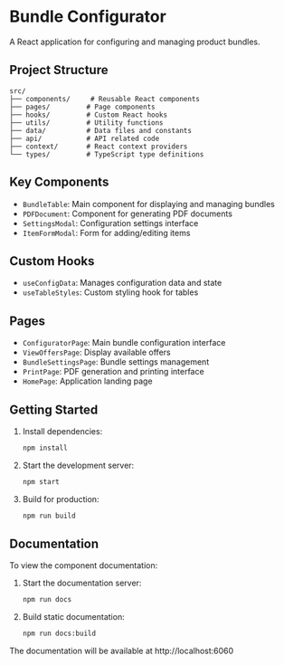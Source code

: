 # Bundle Configurator

A React application for configuring and managing product bundles.

## Project Structure

```
src/
├── components/     # Reusable React components
├── pages/         # Page components
├── hooks/         # Custom React hooks
├── utils/         # Utility functions
├── data/          # Data files and constants
├── api/           # API related code
├── context/       # React context providers
└── types/         # TypeScript type definitions
```

## Key Components

- `BundleTable`: Main component for displaying and managing bundles
- `PDFDocument`: Component for generating PDF documents
- `SettingsModal`: Configuration settings interface
- `ItemFormModal`: Form for adding/editing items

## Custom Hooks

- `useConfigData`: Manages configuration data and state
- `useTableStyles`: Custom styling hook for tables

## Pages

- `ConfiguratorPage`: Main bundle configuration interface
- `ViewOffersPage`: Display available offers
- `BundleSettingsPage`: Bundle settings management
- `PrintPage`: PDF generation and printing interface
- `HomePage`: Application landing page

## Getting Started

1. Install dependencies:
   ```bash
   npm install
   ```

2. Start the development server:
   ```bash
   npm start
   ```

3. Build for production:
   ```bash
   npm run build
   ```

## Documentation

To view the component documentation:

1. Start the documentation server:
   ```bash
   npm run docs
   ```

2. Build static documentation:
   ```bash
   npm run docs:build
   ```

The documentation will be available at http://localhost:6060
